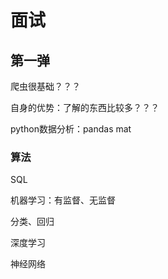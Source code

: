 # 面试

##  第一弹

爬虫很基础？？？

自身的优势：了解的东西比较多？？？

python数据分析：pandas mat

### 算法

SQL

机器学习：有监督、无监督

分类、回归



深度学习

神经网络

